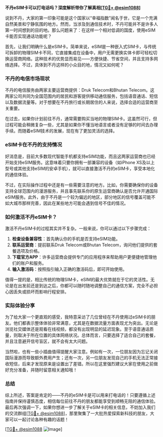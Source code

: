 **不丹eSIM卡可以打电话吗？深度解析带你了解真相[[TG💪+ @esim1088](https://t.me/s/esim1088)]**

说到不丹，大家的第一印象可能是这个国家以“幸福指数”闻名于世，它是一个充满自然美景和宁静氛围的地方。然而，当涉及到通信技术时，不丹可能并不是许多人第一时间想到的目的地。那么问题来了：在这样一个相对低调的国度，使用eSIM卡能否实现通话功能呢？

首先，让我们明确什么是eSIM卡。简单来说，eSIM是一种嵌入式SIM卡，与传统可拆卸的物理SIM卡不同，它直接集成在设备中，用户无需更换实体卡即可轻松切换运营商网络。这种技术的优势显而易见——方便快捷、节省空间，并且支持多网络选择。不过，具体到不丹这样的小众目的地，情况又如何呢？

### 不丹的电信市场现状

不丹的电信服务由两家主要运营商提供：Druk Telecom和Bhutan Telecom。这两家公司共同为全国范围内的居民和游客提供移动通信服务，包括语音通话、短信以及数据流量等。对于想要在不丹旅行或长期居住的人来说，选择合适的运营商至关重要。

在过去，如果你计划前往不丹，通常需要购买当地的物理SIM卡。这虽然可行，但过程可能会稍微复杂一些，尤其是如果你不懂当地语言或者没有足够的时间去办理手续。而随着eSIM技术的发展，现在有了更加灵活的选择。

### eSIM卡在不丹的支持情况

好消息是，目前大多数现代智能手机都支持eSIM功能，而且这两家运营商也已经开始支持eSIM服务。这意味着只要你拥有一部兼容的设备（如iPhone XS及以上型号或其他支持eSIM的安卓手机），就可以直接激活不丹的eSIM卡，享受本地化的通信体验。

不过，在实际操作过程中还是有一些需要注意的地方。比如，你需要确保你的设备支持全球范围内的漫游服务，并且事先联系你的原生运营商确认是否允许开通国际eSIM服务。此外，由于不丹是一个较为偏远的地区，部分地区的信号覆盖可能不如大城市那样完善，因此在某些地方可能会遇到信号不佳的情况。

### 如何激活不丹eSIM卡？

激活不丹eSIM卡的过程其实并不复杂。一般来说，你可以通过以下步骤完成：

1. **检查设备兼容性**：首先确认你的手机是否支持eSIM功能。
2. **联系运营商**：提前联系Druk Telecom或Bhutan Telecom，询问他们提供的套餐选项及价格。
3. **下载官方APP**：许多运营商会提供专门的应用程序来帮助用户更便捷地管理他们的账户和服务。
4. **输入激活码**：按照指引输入正确的激活码后，即可开始使用。

值得一提的是，相比传统的物理SIM卡，eSIM的最大优势就在于它的灵活性。无论是在出发前还是到达之后，你都可以随时随地调整自己的通信方案，完全不必担心因丢失或损坏而影响行程安排。

### 实际体验分享

为了给大家一个更直观的感受，我特意采访了几位曾经在不丹使用过eSIM卡的朋友。他们都表示整体体验非常满意，尤其是在数据流量方面表现尤为突出。无论是浏览社交媒体还是观看在线视频，都没有出现明显的延迟现象。至于语音通话质量，则取决于所在位置的具体网络状况。总体而言，只要选择了适合自己的套餐，并且注意避开信号盲区，就不会有太大问题。

当然啦，也有一些小插曲值得提醒大家注意。例如有一次，一位朋友因为忘记关闭国际漫游而导致额外费用产生；还有一次，另一位朋友发现自己的手机无法正常接收短信，后来才发现原来是设置出了差错。所以在这里强烈建议大家在使用之前做好充分准备，并随时留意相关通知哦！

### 总结

综上所述，答案是肯定的——不丹的eSIM卡是可以用来打电话的！只要遵循上述指南并保持谨慎态度，相信每位前往不丹的朋友都能享受到顺畅无阻的通信体验。最后再次强调一下，如果你想进一步了解关于eSIM卡的相关信息，不妨加入我们的交流群组[[TG💪+ @esim1088](https://t.me/s/esim1088)]，那里聚集了一大批热爱探索新科技的朋友，大家可以一起讨论各种有趣的话题！

[[TG💪+ @esim1088](https://t.me/s/esim1088) ![Image](https://i.postimg.cc/4NQfJmqS/Snipaste-2025-05-13-00-14-12.png)]